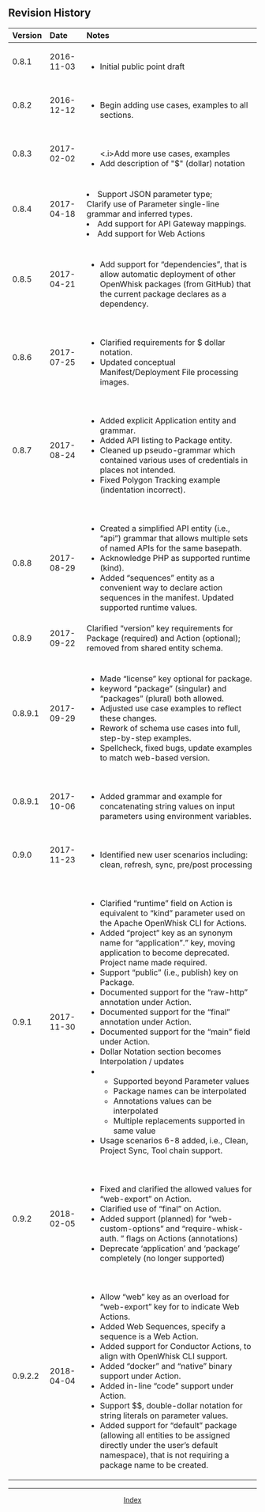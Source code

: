 <!--
#
# Licensed to the Apache Software Foundation (ASF) under one or more
# contributor license agreements.  See the NOTICE file distributed with
# this work for additional information regarding copyright ownership.
# The ASF licenses this file to You under the Apache License, Version 2.0
# (the "License"); you may not use this file except in compliance with
# the License.  You may obtain a copy of the License at
#
#     http://www.apache.org/licenses/LICENSE-2.0
#
# Unless required by applicable law or agreed to in writing, software
# distributed under the License is distributed on an "AS IS" BASIS,
# WITHOUT WARRANTIES OR CONDITIONS OF ANY KIND, either express or implied.
# See the License for the specific language governing permissions and
# limitations under the License.
#
-->

## Revision History

| Version | Date | Notes |
|:---|:---|:---|
| 0.8.1 | 2016-11-03 | </br><ul><li>Initial public point draft</ul> |
| 0.8.2 | 2016-12-12 | </br><ul><li>Begin adding use cases, examples to all sections.</ul> |
| 0.8.3 | 2017-02-02 | </br><ul><.i>Add more use cases, examples<li> Add description of "$" (dollar) notation</ul> |
| 0.8.4 | 2017-04-18 | </br><li>Support JSON parameter type;</br>Clarify use of Parameter single-line grammar and inferred types.<li>Add support for API Gateway mappings.<li>Add support for Web Actions</ul> |
| 0.8.5 | 2017-04-21 | </br><ul><li>Add support for “dependencies”, that is allow automatic deployment of other OpenWhisk packages (from GitHub) that the current package declares as a dependency.</ul> |
| 0.8.6 | 2017-07-25 | </br><ul><li>Clarified requirements for \$ dollar notation.<li>Updated conceptual Manifest/Deployment File processing images. |
| 0.8.7 | 2017-08-24 | </br><ul><li>Added explicit Application entity and grammar.<li>Added API listing to Package entity.<li>Cleaned up pseudo-grammar which contained various uses of credentials in places not intended.<li>Fixed Polygon Tracking example (indentation incorrect).</ul> |
| 0.8.8 | 2017-08-29 | </br><ul><li>Created a simplified API entity (i.e., “api”) grammar that allows multiple sets of named APIs for the same basepath.<li>Acknowledge PHP as supported runtime (kind).<li>Added “sequences” entity as a convenient way to declare action sequences in the manifest. Updated supported runtime values.</ul> |
| 0.8.9 | 2017-09-22 | Clarified “version” key requirements for Package (required) and Action (optional); removed from shared entity schema.</ul> |
| 0.8.9.1 | 2017-09-29 | </br><ul><li>Made “license” key optional for package.<li>keyword “package” (singular) and “packages” (plural) both allowed.<li>Adjusted use case examples to reflect these changes.<li>Rework of schema use cases into full, step-by-step examples.<li>Spellcheck, fixed bugs, update examples to match web-based version.</ul> |
| 0.8.9.1 | 2017-10-06 | </br><ul><li>Added grammar and example for concatenating string values on input parameters using environment variables.</ul> |
| 0.9.0 | 2017-11-23 | </br><ul><li>Identified new user scenarios including: clean, refresh, sync, pre/post processing</ul> |
| 0.9.1 | 2017-11-30 | </br><ul><li>Clarified “runtime” field on Action is equivalent to “kind” parameter used on the Apache OpenWhisk CLI for Actions.<li>Added “project” key as an synonym name for “application”.” key, moving application to become deprecated. Project name made required.<li>Support “public” (i.e., publish) key on Package.<li>Documented support for the “raw-http” annotation under Action.<li>Documented support for the “final” annotation under Action.<li>Documented support for the “main” field under Action.<li>Dollar Notation section becomes Interpolation / updates<li><ul><li>Supported beyond Parameter values<li>Package names can be interpolated<li>Annotations values can be interpolated<li>Multiple replacements supported in same value</ul><li>Usage scenarios 6-8 added, i.e., Clean, Project Sync, Tool chain support. |
| 0.9.2 | 2018-02-05 | </br><ul><li>Fixed and clarified the allowed values for “web-export” on Action.<li>Clarified use of “final” on Action.<li>Added support (planned) for “web-custom-options” and “require-whisk-auth. ” flags on Actions (annotations)<li>Deprecate ‘application’ and ‘package’ completely (no longer supported)</ul> |
| 0.9.2.2 | 2018-04-04 | </br><ul><li>Allow “web” key as an overload for “web-export” key for to indicate Web Actions.<li>Added Web Sequences, specify a sequence is a Web Action.<li>Added support for Conductor Actions, to align with OpenWhisk CLI support.<li>Added “docker” and “native” binary support under Action.<li>Added in-line “code” support under Action.<li>Support \$\$, double-dollar notation for string literals on parameter values.<li>Added support for “default” package (allowing all entities to be assigned directly under the user’s default namespace), that is not requiring a package name to be created.</ul> |


<!--
 Bottom Navigation
-->
---
<html>
<div align="center">
<a href="../README.md#index">Index</a>
</div>
</html>
